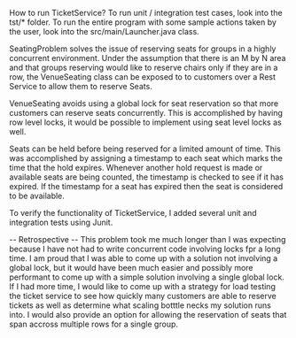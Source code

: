 How to run TicketService?
To run unit / integration test cases, look into the tst/* folder.
To run the entire program with some sample actions taken by the user, look into the src/main/Launcher.java class.


SeatingProblem solves the issue of reserving seats for groups in a highly concurrent environment. Under the assumption that there is an M by N area and that groups reserving would like to reserve chairs only if they are in a row, the VenueSeating class can be exposed to to customers over a Rest Service to allow them to reserve Seats.

VenueSeating avoids using a global lock for seat reservation so that more customers can reserve seats concurrently. This is accomplished by having row level locks, it would be possible to implement using seat level locks as well.

Seats can be held before being reserved for a limited amount of time. This was accomplished by assigning a timestamp to each seat which marks the time that the hold expires. Whenever another hold request is made or available seats are being counted, the timestamp is checked to see if it has expired. If the timestamp for a seat has expired then the seat is considered to be available.

To verify the functionality of TicketService, I added several unit and integration tests using Junit.


-- Retrospective --
This problem took me much longer than I was expecting because I have not had to write concurrent code involving locks fpr a long time. I am proud that I was able to come up with a solution not involving a global lock, but it would have been much easier and possibly more performant to come up with a simple solution involving a single global lock. If I had more time, I would like to come up with a strategy for load testing the ticket service to see how quickly many customers are able to reserve tickets as well as determine what scaling botttle necks my solution runs into. I would also provide an option for allowing the reservation of seats that span accross multiple rows for a single group.
